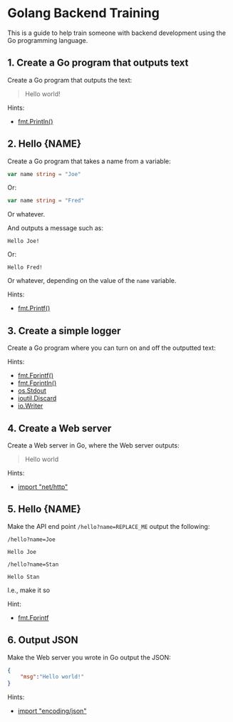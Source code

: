 # Golang Backend Training

This is a guide to help train someone with backend development using the Go programming language.

## 1. Create a Go program that outputs text

Create a Go program that outputs the text:
> Hello world!

Hints:
* [fmt.Println()](https://golang.org/pkg/fmt/#Println)

## 2. Hello {NAME}

Create a Go program that takes a name from a variable:
```Go
var name string = "Joe"
```
Or:
```Go
var name string = "Fred"
```
Or whatever.

And outputs a message such as:
```
Hello Joe!
```
Or:
```
Hello Fred!
```
Or whatever, depending on the value of the `name` variable.

Hints:
* [fmt.Printf()](https://golang.org/pkg/fmt/#Printf)

## 3. Create a simple logger

Create a Go program where you can turn on and off the outputted text:

Hints:
* [fmt.Fprintf()](https://golang.org/pkg/fmt/#Fprintf)
* [fmt.Fprintln()](https://golang.org/pkg/fmt/#Fprintln)
* [os.Stdout](https://golang.org/pkg/os/#Stdout)
* [ioutil.Discard](https://golang.org/pkg/io/ioutil/#Discard)
* [io.Writer](https://golang.org/pkg/io/#Writer)


## 4. Create a Web server

Create a Web server in Go, where the Web server outputs:
> Hello world

Hints:
* [import "net/http"](https://golang.org/pkg/net/http/)


## 5. Hello {NAME}

Make the API end point `/hello?name=REPLACE_ME` output the following:

`/hello?name=Joe`
```
Hello Joe
```


`/hello?name=Stan`
```
Hello Stan
```

I.e., make it so
    
Hint:
* [fmt.Fprintf](https://golang.org/pkg/fmt/#Fprintf)

## 6. Output JSON

Make the Web server you wrote in Go output the JSON:
```json
{
    "msg":"Hello world!"
}
```

    
Hints:
* [import "encoding/json"](https://golang.org/pkg/encoding/json/)
